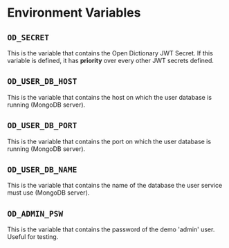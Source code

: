 # Environment Variables

## `OD_SECRET`

This is the variable that contains the Open Dictionary JWT Secret. If this variable is defined, it has **priority** over every other JWT secrets defined.

## `OD_USER_DB_HOST`

This is the variable that contains the host on which the user database is running (MongoDB server).

## `OD_USER_DB_PORT`

This is the variable that contains the port on which the user database is running (MongoDB server).

## `OD_USER_DB_NAME`

This is the variable that contains the name of the database the user service must use (MongoDB server).

## `OD_ADMIN_PSW`

This is the variable that contains the password of the demo 'admin' user. Useful for testing.

